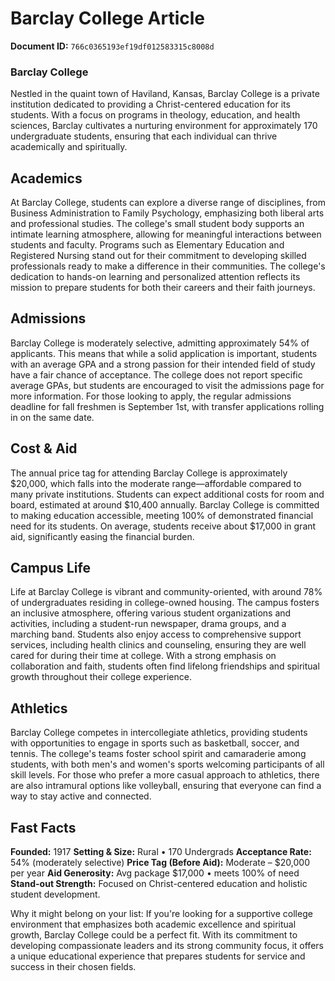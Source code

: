 # Barclay College Article

**Document ID:** `766c0365193ef19df012583315c8008d`

### Barclay College

Nestled in the quaint town of Haviland, Kansas, Barclay College is a private institution dedicated to providing a Christ-centered education for its students. With a focus on programs in theology, education, and health sciences, Barclay cultivates a nurturing environment for approximately 170 undergraduate students, ensuring that each individual can thrive academically and spiritually.

## Academics
At Barclay College, students can explore a diverse range of disciplines, from Business Administration to Family Psychology, emphasizing both liberal arts and professional studies. The college's small student body supports an intimate learning atmosphere, allowing for meaningful interactions between students and faculty. Programs such as Elementary Education and Registered Nursing stand out for their commitment to developing skilled professionals ready to make a difference in their communities. The college's dedication to hands-on learning and personalized attention reflects its mission to prepare students for both their careers and their faith journeys.

## Admissions
Barclay College is moderately selective, admitting approximately 54% of applicants. This means that while a solid application is important, students with an average GPA and a strong passion for their intended field of study have a fair chance of acceptance. The college does not report specific average GPAs, but students are encouraged to visit the admissions page for more information. For those looking to apply, the regular admissions deadline for fall freshmen is September 1st, with transfer applications rolling in on the same date.

## Cost & Aid
The annual price tag for attending Barclay College is approximately $20,000, which falls into the moderate range—affordable compared to many private institutions. Students can expect additional costs for room and board, estimated at around $10,400 annually. Barclay College is committed to making education accessible, meeting 100% of demonstrated financial need for its students. On average, students receive about $17,000 in grant aid, significantly easing the financial burden.

## Campus Life
Life at Barclay College is vibrant and community-oriented, with around 78% of undergraduates residing in college-owned housing. The campus fosters an inclusive atmosphere, offering various student organizations and activities, including a student-run newspaper, drama groups, and a marching band. Students also enjoy access to comprehensive support services, including health clinics and counseling, ensuring they are well cared for during their time at college. With a strong emphasis on collaboration and faith, students often find lifelong friendships and spiritual growth throughout their college experience.

## Athletics
Barclay College competes in intercollegiate athletics, providing students with opportunities to engage in sports such as basketball, soccer, and tennis. The college's teams foster school spirit and camaraderie among students, with both men's and women's sports welcoming participants of all skill levels. For those who prefer a more casual approach to athletics, there are also intramural options like volleyball, ensuring that everyone can find a way to stay active and connected.

## Fast Facts
**Founded:** 1917
**Setting & Size:** Rural • 170 Undergrads
**Acceptance Rate:** 54% (moderately selective)
**Price Tag (Before Aid):** Moderate – $20,000 per year
**Aid Generosity:** Avg package $17,000 • meets 100% of need
**Stand-out Strength:** Focused on Christ-centered education and holistic student development.

Why it might belong on your list: If you're looking for a supportive college environment that emphasizes both academic excellence and spiritual growth, Barclay College could be a perfect fit. With its commitment to developing compassionate leaders and its strong community focus, it offers a unique educational experience that prepares students for service and success in their chosen fields.
